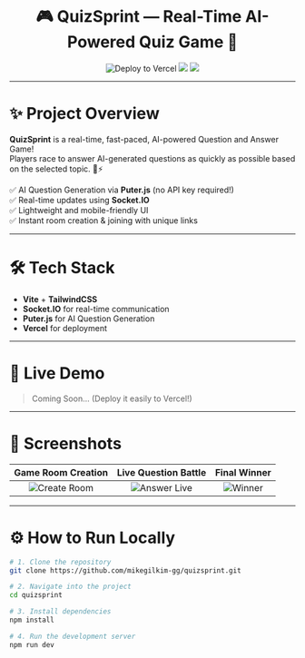 <h1 align="center">🎮 QuizSprint — Real-Time AI-Powered Quiz Game 🚀</h1>

<p align="center">
  <img src="https://img.shields.io/badge/Deploy%20to-Vercel-black?style=for-the-badge&logo=vercel" alt="Deploy to Vercel">
  <img src="https://img.shields.io/badge/Made%20with-Love-red?style=for-the-badge&logo=heart">
  <img src="https://img.shields.io/badge/Frontend-Vite-646cff?style=for-the-badge&logo=vite&logoColor=white">
</p>

---

# ✨ Project Overview

**QuizSprint** is a real-time, fast-paced, AI-powered Question and Answer Game!  
Players race to answer AI-generated questions as quickly as possible based on the selected topic. 🧠⚡

✅ AI Question Generation via **Puter.js** (no API key required!)  
✅ Real-time updates using **Socket.IO**  
✅ Lightweight and mobile-friendly UI  
✅ Instant room creation & joining with unique links

---

# 🛠️ Tech Stack

- **Vite** + **TailwindCSS**
- **Socket.IO** for real-time communication
- **Puter.js** for AI Question Generation
- **Vercel** for deployment

---

# 🚀 Live Demo

> Coming Soon... (Deploy it easily to Vercel!)

---

# 📸 Screenshots

| Game Room Creation | Live Question Battle | Final Winner |
|:---:|:---:|:---:|
| ![Create Room](https://via.placeholder.com/300x200?text=Create+Room) | ![Answer Live](https://via.placeholder.com/300x200?text=Answer+Live) | ![Winner](https://via.placeholder.com/300x200?text=Winner+Page) |

---

# ⚙️ How to Run Locally

```bash
# 1. Clone the repository
git clone https://github.com/mikegilkim-gg/quizsprint.git

# 2. Navigate into the project
cd quizsprint

# 3. Install dependencies
npm install

# 4. Run the development server
npm run dev
